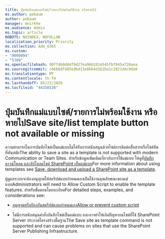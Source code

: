 ```yaml
---
title: ปุ่มบันทึกแม่แบบไซต์/รายการไม่พร้อมใช้งาน หรือหายไป
ms.author: pebaum
author: pebaum
manager: mnirkhe
ms.audience: Admin
ms.topic: article
ROBOTS: NOINDEX, NOFOLLOW
localization_priority: Priority
ms.collection: Adm_O365
ms.custom:
- "9000094"
- "5709"
ms.openlocfilehash: 90ff4b0d84f9d27ea9662014545fb7045a720aea
ms.sourcegitcommit: c46b8df485edbd13e8bb4d1b2ba1c2821ddc9da0
ms.translationtype: MT
ms.contentlocale: th-TH
ms.lasthandoff: 05/23/2020
ms.locfileid: "44358536"
---
```

# <a name="save-sitelist-template-button-not-available-or-missing"></a><span data-ttu-id="3fc5e-102">ปุ่มบันทึกแม่แบบไซต์/รายการไม่พร้อมใช้งาน หรือหายไป</span><span class="sxs-lookup"><span data-stu-id="3fc5e-102">Save site/list template button not available or missing</span></span>

<span data-ttu-id="3fc5e-103">ความสามารถในการบันทึกไซต์เป็นแม่แบบไม่ได้รับการสนับสนุนด้วยไซต์การติดต่อสื่อสารหรือไซต์ทีมที่ทันสมัย</span><span class="sxs-lookup"><span data-stu-id="3fc5e-103">The ability to save a site as a template is not supported with modern Communication or Team Sites.</span></span> <span data-ttu-id="3fc5e-104">สําหรับข้อมูลเพิ่มเติมเกี่ยวกับการใช้แม่แบบ ให้ดูที่[บันทึก ดาวน์โหลด และอัปโหลดไซต์ SharePoint เป็นแม่แบบ](https://docs.microsoft.com/sharepoint/dev/general-development/save-download-and-upload-a-sharepoint-site-as-a-template)</span><span class="sxs-lookup"><span data-stu-id="3fc5e-104">For more information about using templates see [Save, download and upload a SharePoint site as a template](https://docs.microsoft.com/sharepoint/dev/general-development/save-download-and-upload-a-sharepoint-site-as-a-template).</span></span>

<span data-ttu-id="3fc5e-105">ผู้ดูแลระบบจะต้องอนุญาตให้สคริปต์แบบกําหนดเองเปิดใช้งานคุณลักษณะของแม่แบบ</span><span class="sxs-lookup"><span data-stu-id="3fc5e-105">Administrators will need to Allow Custom Script to enable the template features.</span></span> <span data-ttu-id="3fc5e-106">สําหรับขั้นตอนโดยละเอียด</span><span class="sxs-lookup"><span data-stu-id="3fc5e-106">For detailed steps, examples, and considerations see:</span></span>

- [<span data-ttu-id="3fc5e-107">อนุญาตหรือป้องกันสคริปต์แบบกําหนดเอง</span><span class="sxs-lookup"><span data-stu-id="3fc5e-107">Allow or prevent custom script</span></span>](https://docs.microsoft.com/sharepoint/allow-or-prevent-custom-script)

- <span data-ttu-id="3fc5e-108">ไม่มีการสนับสนุนคําสั่งบันทึกไซต์เป็นแม่แบบ และอาจทําให้เกิดปัญหาบนไซต์ที่ใช้ SharePoint Server ประกาศโครงสร้างพื้นฐาน</span><span class="sxs-lookup"><span data-stu-id="3fc5e-108">The Save site as template command is not supported and can cause problems on sites that use the SharePoint Server Publishing Infrastructure.</span></span>


